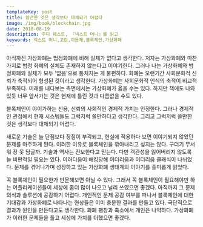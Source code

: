 ```yaml
---
templateKey: post
title: 쓸만한 것은 생각보다 대체되기 어렵다
image: /img/book/blockchain.jpg
date: 2018-08-19
description: 주디 웨스트, 『넥스트 머니』를 읽고
keywords: 넥스트 머니,고란,이용재,블록체인,가상화폐
---
```

아직까진 가상화폐는 법정화폐에 비해 실체가 없다고 생각한다. 저자는 가상화폐와 마찬가지로 법정 화폐의 실체도 존재하지 않는다고 이야기한다. 그러나 나는 가상화폐와 법정화폐와 실체가 모두 '없음'으로 퉁처지는 게 불편하다. 화폐는 오랜기간 사회문화적 신뢰가 축적되어 형성된 것이라고 생각한다. 가상화폐는 사회문화적 인식의 축적이 비교적 부족하다. 미래를 내다보는 측면에서는 가상화폐가 옳을 수는 있다. 하지만 책에도 나와있듯 너무 앞서가는 것은 현재에 틀린 것과 다름없을 수도 있다.

블록체인이 야이가하는 신용, 신뢰의 사회적인 경제적 가치는 인정한다. 그러나 경제적인 관점에서 현재 시스템들도 그럭저럭 쓸만하다고 생각한다. 그리고 그럭저럭 쓸만한 것은 생각보다 대체되기 어렵다.

새로운 기술은 늘 단점보다 장점이 부각되고, 현실에 적용하다 보면 이야기되지 않았던 문제를 마주하게 된다. 이러한 이유로 블록체인을 깎아내리고 싶지는 않다. 구더기 무서워 장 못 담글까. 기술과 역사는 진보한다고 믿는다. 다만 객관성을 잃어버리지 않도록 늘 비판적일 필요는 있다. 이러디움이 해킹당해 이더리움과 이더리움 클래식이 나뉘었다. 문제를 겪어나가며 성장하고 있는 가상화폐 생태계의 이야기를 흥미롭게 읽었다. 

꼭 블록체인이 필요한가 반문해보면 아닐 수 있다. 그래서 꼭 블록체인이 필요해야만 하는 어플리케이션들이 세상에 좀더 많이 나오고 널리 쓰였으면 좋겠다. 아직까지 그 문제의식과 솔루션에 공감하기 어렵다. 개인적인 문제 공감 여부를 떠나서 블록체인에 대한 기대감과 가상화폐로 나타나는 현상들은 이미 충분한 결과를 만들고 있다. 극단적으로 결과가 원인을 만든다고도 생각한다. 화폐 팽창과 축소에서 개인은 나약하다. 가상화폐가 이러한 문제들을 풀고 세상에 가치를 더했으면 좋겠다.